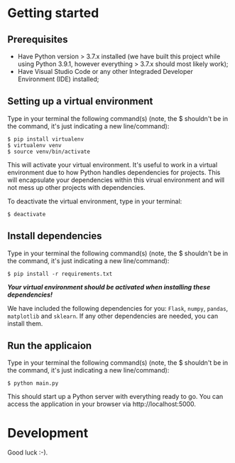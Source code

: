 # Getting started

## Prerequisites
* Have Python version > 3.7.x installed (we have built this project while using Python 3.9.1, however everything > 3.7.x should most likely work);
* Have Visual Studio Code or any other Integraded Developer Environment (IDE) installed;

## Setting up a virtual environment
Type in your terminal the following command(s) (note, the $ shouldn't be in the command, it's just indicating a new line/command):
```
$ pip install virtualenv
$ virtualenv venv
$ source venv/bin/activate
```

This will activate your virtual environment. It's useful to work in a virtual environment due to how Python handles dependencies for projects. This will encapsulate your dependencies within this virual environment and will not mess up other projects with dependencies.

To deactivate the virtual environment, type in your terminal:
```
$ deactivate
```

## Install dependencies
Type in your terminal the following command(s) (note, the $ shouldn't be in the command, it's just indicating a new line/command):
```
$ pip install -r requirements.txt
```
***Your virtual environment should be activated when installing these dependencies!***

We have included the following dependencies for you: `Flask`, `numpy`, `pandas`, `matplotlib` and `sklearn`. If any other dependencies are needed, you can install them.

## Run the applicaion
Type in your terminal the following command(s) (note, the $ shouldn't be in the command, it's just indicating a new line/command):
```
$ python main.py
```
This should start up a Python server with everything ready to go. You can access the application in your browser via http://localhost:5000.

# Development
Good luck :-).